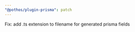 ```yaml
---
"@pothos/plugin-prisma": patch
---
```


Fix: add .ts extension to filename for generated prisma fields
